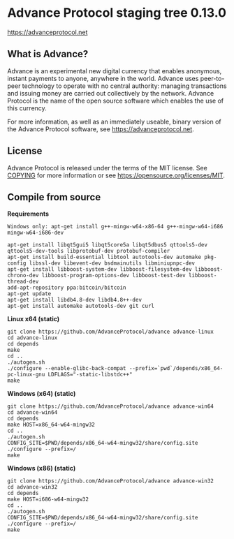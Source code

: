 Advance Protocol staging tree 0.13.0
===============================

https://advanceprotocol.net


What is Advance?
----------------

Advance is an experimental new digital currency that enables anonymous, instant
payments to anyone, anywhere in the world. Advance uses peer-to-peer technology
to operate with no central authority: managing transactions and issuing money
are carried out collectively by the network. Advance Protocol is the name of the open
source software which enables the use of this currency.

For more information, as well as an immediately useable, binary version of
the Advance Protocol software, see https://advanceprotocol.net.


License
-------

Advance Protocol is released under the terms of the MIT license. See [COPYING](COPYING) for more
information or see https://opensource.org/licenses/MIT.


Compile from source
-------------------
**Requirements**
```
Windows only: apt-get install g++-mingw-w64-x86-64 g++-mingw-w64-i686 mingw-w64-i686-dev

apt-get install libqt5gui5 libqt5core5a libqt5dbus5 qttools5-dev qttools5-dev-tools libprotobuf-dev protobuf-compiler
apt-get install build-essential libtool autotools-dev automake pkg-config libssl-dev libevent-dev bsdmainutils libminiupnpc-dev
apt-get install libboost-system-dev libboost-filesystem-dev libboost-chrono-dev libboost-program-options-dev libboost-test-dev libboost-thread-dev
add-apt-repository ppa:bitcoin/bitcoin
apt-get update
apt-get install libdb4.8-dev libdb4.8++-dev
apt-get install automake autotools-dev git curl
```

**Linux x64 (static)**
```
git clone https://github.com/AdvanceProtocol/advance advance-linux
cd advance-linux
cd depends
make
cd ..
./autogen.sh
./configure --enable-glibc-back-compat --prefix=`pwd`/depends/x86_64-pc-linux-gnu LDFLAGS="-static-libstdc++"
make
```

**Windows (x64) (static)**
```
git clone https://github.com/AdvanceProtocol/advance advance-win64
cd advance-win64
cd depends
make HOST=x86_64-w64-mingw32 
cd ..
./autogen.sh
CONFIG_SITE=$PWD/depends/x86_64-w64-mingw32/share/config.site ./configure --prefix=/
make
```

**Windows (x86) (static)**
```
git clone https://github.com/AdvanceProtocol/advance advance-win32
cd advance-win32
cd depends
make HOST=i686-w64-mingw32
cd ..
./autogen.sh
CONFIG_SITE=$PWD/depends/x86_64-w64-mingw32/share/config.site ./configure --prefix=/
make
```
